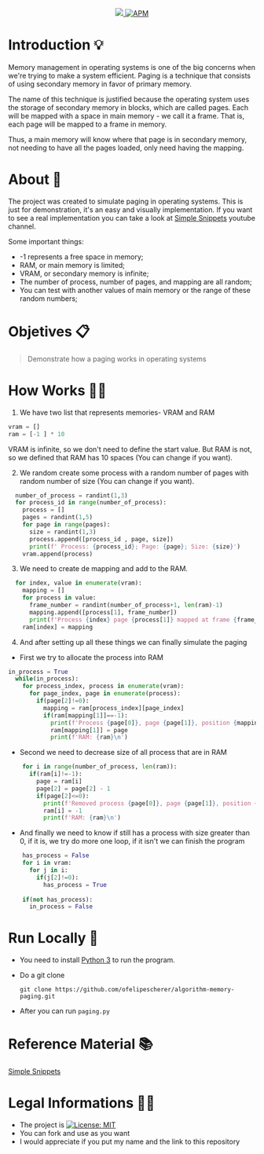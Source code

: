 <div align=center>
<a href="https://www.python.org">
<img src="https://img.shields.io/badge/python-3.7-informational">
</a>
<a href="https://opensource.org/licenses/MIT">
<img alt="APM" src="https://img.shields.io/apm/l/vim-mode">
</a>
</div>  
    
# Introduction 💡
Memory management in operating systems is one of the big concerns when we're trying to make a system efficient. Paging is a technique that consists of using secondary memory in favor of primary memory.

The name of this technique is justified because the operating system uses the storage of secondary memory in blocks, which are called pages. Each will be mapped with a space in main memory - we call it a frame. That is, each page will be mapped to a frame in memory.

Thus, a main memory will know where that page is in secondary memory, not needing to have all the pages loaded, only need having the mapping.

# About 📘
The project was created to simulate paging in operating systems. This is just for demonstration, it's an easy and visually implementation. If you want to see a real implementation you can take a look at [Simple Snippets](https://www.youtube.com/watch?v=pJ6qrCB8pDw) youtube channel.

Some important things:
- -1 represents a free space in memory;
- RAM, or main memory is limited;
- VRAM, or secondary memory is infinite;
- The number of process, number of pages, and mapping are all random;
- You can test with another values of main memory or the range of these random numbers;

# Objetives 📋

> Demonstrate how a paging works in operating systems

# How Works 👨‍🏫

1. We have two list that represents memories- VRAM and RAM
```python
vram = []
ram = [-1 ] * 10
```
VRAM is infinite, so we don't need to define the start value. But RAM is not, so we defined that RAM has 10 spaces (You can change if you want).

2. We random create some process with a random number of pages with random number of size (You can change if you want).
```python
  number_of_process = randint(1,3)
  for process_id in range(number_of_process):
    process = []
    pages = randint(1,5)
    for page in range(pages):
      size = randint(1,3)
      process.append([process_id , page, size])
      print(f' Process: {process_id}; Page: {page}; Size: {size}')
    vram.append(process)
```

3. We need to create de mapping and add to the RAM.
```python
  for index, value in enumerate(vram):
    mapping = []
    for process in value:
      frame_number = randint(number_of_process+1, len(ram)-1)
      mapping.append([process[1], frame_number])
      print(f'Process {index} page {process[1]} mapped at frame {frame_number}')
    ram[index] = mapping
```

4. And after setting up all these things we can finally simulate the paging
 - First we try to allocate the process into RAM  
```python
in_process = True
  while(in_process):
    for process_index, process in enumerate(vram):
      for page_index, page in enumerate(process):
        if(page[2]!=0):
          mapping = ram[process_index][page_index]
          if(ram[mapping[1]]==-1):
            print(f'Process {page[0]}, page {page[1]}, position {mapping[1]} allocated')
            ram[mapping[1]] = page
            print(f'RAM: {ram}\n')
```
 - Second we need to decrease size of all process that are in RAM
```python
    for i in range(number_of_process, len(ram)):
      if(ram[i]!=-1):
        page = ram[i]
        page[2] = page[2] - 1
        if(page[2]<=0):
          print(f'Removed process {page[0]}, page {page[1]}, position {ram.index(ram[i])} because processing has finished')
          ram[i] = -1
          print(f'RAM: {ram}\n')
```
 - And finally we need to know if still has a process with size greater than 0, if it is, we try do more one loop, if it isn't we can finish the program
```python
    has_process = False
    for i in vram:
      for j in i:
        if(j[2]!=0):
          has_process = True
    
    if(not has_process):
      in_process = False
```

# Run Locally 📂
- You need to install [Python 3](https://www.python.org/downloads) to run the program.

- Do a git clone

      git clone https://github.com/ofelipescherer/algorithm-memory-paging.git

- After you can run `paging.py`

# Reference Material 📚
[Simple Snippets](https://www.youtube.com/watch?v=pJ6qrCB8pDw)

# Legal Informations 👩‍⚖️

- The project is [![License: MIT](https://img.shields.io/badge/License-MIT-yellow.svg)](https://opensource.org/licenses/MIT)
- You can fork and use as you want
- I would appreciate if you put my name and the link to this repository

